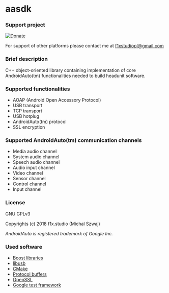 
# aasdk

### Support project
[![Donate](https://img.shields.io/badge/Donate-PayPal-green.svg)](https://www.paypal.com/cgi-bin/webscr?cmd=_s-xclick&hosted_button_id=9YH2QCXZ3YZXJ)

For support of other platforms please contact me at f1xstudiopl@gmail.com

### Brief description
C++ object-oriented library containing implementation of core AndroidAuto(tm) functionalities needed to build headunit software.

### Supported functionalities
 - AOAP (Android Open Accessory Protocol)
 - USB transport
 - TCP transport
 - USB hotplug
 - AndroidAuto(tm) protocol
 - SSL encryption

### Supported AndroidAuto(tm) communication channels
 - Media audio channel
 - System audio channel
 - Speech audio channel
 - Audio input channel
 - Video channel
 - Sensor channel
 - Control channel
 - Input channel

### License
GNU GPLv3

Copyrights (c) 2018 f1x.studio (Michal Szwaj)

*AndroidAuto is registered trademark of Google Inc.*

### Used software
 - [Boost libraries](http://www.boost.org/)
 - [libusb](http://libusb.info/)
 - [CMake](https://cmake.org/)
 - [Protocol buffers](https://developers.google.com/protocol-buffers/)
 - [OpenSSL](https://www.openssl.org/)
 - [Google test framework](https://github.com/google/googletest)

